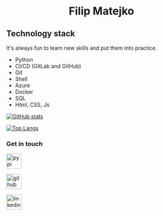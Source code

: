 <h1 align="center">Filip Matejko</h1>

## Technology stack

It's always fun to learn new skills and put them into practice.

- Python
- CI/CD (GitLab and GitHub)
- Git
- Shell
- Azure
- Docker
- SQL
- Html, CSS, Js

[![GitHub stats](https://github-readme-stats.vercel.app/api?username=FilipM13&count_private=true&show_icons=true&theme=merko&bg_color=90,151600,3c5e00&border_color=94B600)](https://github.com/anuraghazra/github-readme-stats)

[![Top Langs](https://github-readme-stats.vercel.app/api/top-langs/?username=FilipM13&show_icons=true&theme=merko&bg_color=90,151600,3c5e00&border_color=94B600)](https://github.com/anuraghazra/github-readme-stats)

### Get in touch

[<img src='https://img.icons8.com/?size=100&id=62856&format=png&color=12B886' alt='pypi' height='40'>](https://github.com/FilipM13)

[<img src='https://img.icons8.com/?size=100&id=lkdAEYKTxRxu&format=png&color=12B886' alt='github' height='40'>](https://pypi.org/user/FilipM13/)

[<img src='https://img.icons8.com/?size=100&id=8808&format=png&color=12B886' alt='linkedin' height='40'>](https://www.linkedin.com/in/filipm13)
